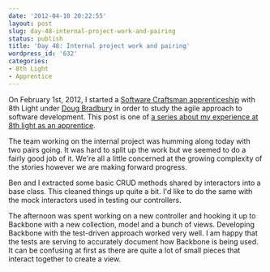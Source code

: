 ```yaml
---
date: '2012-04-10 20:22:55'
layout: post
slug: day-48-internal-project-work-and-pairing
status: publish
title: 'Day 48: Internal project work and pairing'
wordpress_id: '632'
categories:
- 8th Light
- Apprentice
---
```


On February 1st, 2012, I started a [Software Craftsman apprenticeship](http://www.8thlight.com/apprenticeship) with 8th Light under [Doug Bradbury](http://www.8thlight.com/our-team/doug-bradbury) in order to study the agile approach to software development. This post is one of [a series about my experience at 8th light as an apprentice](http://blog.cymen.org/category/8th-light/apprentice/).




The team working on the internal project was humming along today with two pairs going. It was hard to split up the work but we seemed to do a fairly good job of it. We're all a little concerned at the growing complexity of the stories however we are making forward progress.

Ben and I extracted some basic CRUD methods shared by interactors into a base class. This cleaned things up quite a bit. I'd like to do the same with the mock interactors used in testing our controllers.

The afternoon was spent working on a new controller and hooking it up to Backbone with a new collection, model and a bunch of views. Developing Backbone with the test-driven approach worked very well. I am happy that the tests are serving to accurately document how Backbone is being used. It can be confusing at first as there are quite a lot of small pieces that interact together to create a view.
